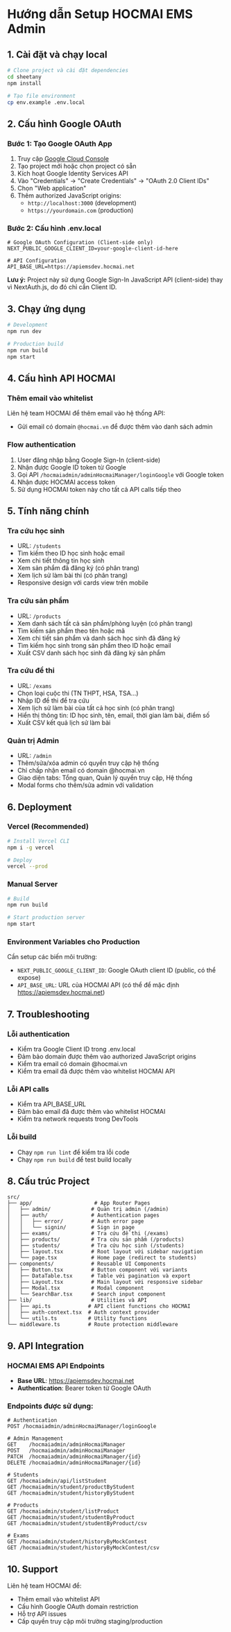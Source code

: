 # Hướng dẫn Setup HOCMAI EMS Admin

## 1. Cài đặt và chạy local

```bash
# Clone project và cài đặt dependencies
cd sheetany
npm install

# Tạo file environment
cp env.example .env.local
```

## 2. Cấu hình Google OAuth

### Bước 1: Tạo Google OAuth App
1. Truy cập [Google Cloud Console](https://console.cloud.google.com/)
2. Tạo project mới hoặc chọn project có sẵn
3. Kích hoạt Google Identity Services API
4. Vào "Credentials" → "Create Credentials" → "OAuth 2.0 Client IDs"
5. Chọn "Web application"
6. Thêm authorized JavaScript origins:
   - `http://localhost:3000` (development)
   - `https://yourdomain.com` (production)

### Bước 2: Cấu hình .env.local
```env
# Google OAuth Configuration (Client-side only)
NEXT_PUBLIC_GOOGLE_CLIENT_ID=your-google-client-id-here

# API Configuration  
API_BASE_URL=https://apiemsdev.hocmai.net
```

**Lưu ý:** Project này sử dụng Google Sign-In JavaScript API (client-side) thay vì NextAuth.js, do đó chỉ cần Client ID.

## 3. Chạy ứng dụng

```bash
# Development
npm run dev

# Production build
npm run build
npm start
```

## 4. Cấu hình API HOCMAI

### Thêm email vào whitelist
Liên hệ team HOCMAI để thêm email vào hệ thống API:
- Gửi email có domain `@hocmai.vn` để được thêm vào danh sách admin

### Flow authentication
1. User đăng nhập bằng Google Sign-In (client-side)
2. Nhận được Google ID token từ Google
3. Gọi API `/hocmaiadmin/adminHocmaiManager/loginGoogle` với Google token
4. Nhận được HOCMAI access token
5. Sử dụng HOCMAI token này cho tất cả API calls tiếp theo

## 5. Tính năng chính

### Tra cứu học sinh
- URL: `/students`
- Tìm kiếm theo ID học sinh hoặc email
- Xem chi tiết thông tin học sinh
- Xem sản phẩm đã đăng ký (có phân trang)
- Xem lịch sử làm bài thi (có phân trang)
- Responsive design với cards view trên mobile

### Tra cứu sản phẩm  
- URL: `/products`
- Xem danh sách tất cả sản phẩm/phòng luyện (có phân trang)
- Tìm kiếm sản phẩm theo tên hoặc mã
- Xem chi tiết sản phẩm và danh sách học sinh đã đăng ký
- Tìm kiếm học sinh trong sản phẩm theo ID hoặc email
- Xuất CSV danh sách học sinh đã đăng ký sản phẩm

### Tra cứu đề thi
- URL: `/exams`
- Chọn loại cuộc thi (TN THPT, HSA, TSA...)
- Nhập ID đề thi để tra cứu
- Xem lịch sử làm bài của tất cả học sinh (có phân trang)
- Hiển thị thông tin: ID học sinh, tên, email, thời gian làm bài, điểm số
- Xuất CSV kết quả lịch sử làm bài

### Quản trị Admin
- URL: `/admin`
- Thêm/sửa/xóa admin có quyền truy cập hệ thống
- Chỉ chấp nhận email có domain @hocmai.vn
- Giao diện tabs: Tổng quan, Quản lý quyền truy cập, Hệ thống
- Modal forms cho thêm/sửa admin với validation

## 6. Deployment

### Vercel (Recommended)
```bash
# Install Vercel CLI
npm i -g vercel

# Deploy
vercel --prod
```

### Manual Server
```bash
# Build
npm run build

# Start production server
npm start
```

### Environment Variables cho Production
Cần setup các biến môi trường:
- `NEXT_PUBLIC_GOOGLE_CLIENT_ID`: Google OAuth client ID (public, có thể expose)
- `API_BASE_URL`: URL của HOCMAI API (có thể để mặc định https://apiemsdev.hocmai.net)

## 7. Troubleshooting

### Lỗi authentication
- Kiểm tra Google Client ID trong .env.local
- Đảm bảo domain được thêm vào authorized JavaScript origins
- Kiểm tra email có domain @hocmai.vn
- Kiểm tra email đã được thêm vào whitelist HOCMAI API

### Lỗi API calls
- Kiểm tra API_BASE_URL
- Đảm bảo email đã được thêm vào whitelist HOCMAI
- Kiểm tra network requests trong DevTools

### Lỗi build
- Chạy `npm run lint` để kiểm tra lỗi code
- Chạy `npm run build` để test build locally

## 8. Cấu trúc Project

```
src/
├── app/                    # App Router Pages
│   ├── admin/             # Quản trị admin (/admin)
│   ├── auth/              # Authentication pages
│   │   ├── error/         # Auth error page
│   │   └── signin/        # Sign in page
│   ├── exams/             # Tra cứu đề thi (/exams)
│   ├── products/          # Tra cứu sản phẩm (/products)
│   ├── students/          # Tra cứu học sinh (/students)
│   ├── layout.tsx         # Root layout với sidebar navigation
│   └── page.tsx           # Home page (redirect to students)
├── components/            # Reusable UI Components
│   ├── Button.tsx         # Button component với variants
│   ├── DataTable.tsx      # Table với pagination và export
│   ├── Layout.tsx         # Main layout với responsive sidebar
│   ├── Modal.tsx          # Modal component
│   └── SearchBar.tsx      # Search input component
├── lib/                   # Utilities và API
│   ├── api.ts            # API client functions cho HOCMAI
│   ├── auth-context.tsx  # Auth context provider
│   └── utils.ts          # Utility functions
└── middleware.ts         # Route protection middleware
```

## 9. API Integration

### HOCMAI EMS API Endpoints
- **Base URL**: https://apiemsdev.hocmai.net
- **Authentication**: Bearer token từ Google OAuth

### Endpoints được sử dụng:
```
# Authentication
POST /hocmaiadmin/adminHocmaiManager/loginGoogle

# Admin Management  
GET    /hocmaiadmin/adminHocmaiManager
POST   /hocmaiadmin/adminHocmaiManager
PATCH  /hocmaiadmin/adminHocmaiManager/{id}
DELETE /hocmaiadmin/adminHocmaiManager/{id}

# Students
GET /hocmaiadmin/api/listStudent
GET /hocmaiadmin/student/productByStudent
GET /hocmaiadmin/student/historyByStudent

# Products
GET /hocmaiadmin/student/listProduct
GET /hocmaiadmin/student/studentByProduct
GET /hocmaiadmin/student/studentByProduct/csv

# Exams
GET /hocmaiadmin/student/historyByMockContest
GET /hocmaiadmin/student/historyByMockContest/csv
```

## 10. Support

Liên hệ team HOCMAI để:
- Thêm email vào whitelist API
- Cấu hình Google OAuth domain restriction  
- Hỗ trợ API issues
- Cấp quyền truy cập môi trường staging/production
